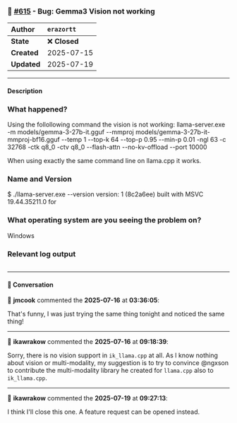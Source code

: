 ### 🐛 [#615](https://github.com/ikawrakow/ik_llama.cpp/issues/615) - Bug: Gemma3 Vision not working

| **Author** | `erazortt` |
| :--- | :--- |
| **State** | ❌ **Closed** |
| **Created** | 2025-07-15 |
| **Updated** | 2025-07-19 |

---

#### Description

### What happened?

Using the follollowing command the vision is not working:
llama-server.exe -m models/gemma-3-27b-it.gguf --mmproj models/gemma-3-27b-it-mmproj-bf16.gguf --temp 1 --top-k 64 --top-p 0.95 --min-p 0.01 -ngl 63 -c 32768 -ctk q8_0 -ctv q8_0 --flash-attn --no-kv-offload --port 10000

When using exactly the same command line on llama.cpp it works.

### Name and Version

$ ./llama-server.exe --version
version: 1 (8c2a6ee)
built with MSVC 19.44.35211.0 for


### What operating system are you seeing the problem on?

Windows

### Relevant log output

```shell

```

---

#### 💬 Conversation

👤 **jmcook** commented the **2025-07-16** at **03:36:05**:<br>

That's funny, I was just trying the same thing tonight and noticed the same thing!

---

👤 **ikawrakow** commented the **2025-07-16** at **09:18:39**:<br>

Sorry, there is no vision support in `ik_llama.cpp` at all. As I know nothing about vision or multi-modality, my suggestion is to try to convince @ngxson to contribute the multi-modality library he created for `llama.cpp` also to `ik_llama.cpp`.

---

👤 **ikawrakow** commented the **2025-07-19** at **09:27:13**:<br>

I think I'll close this one. A feature request can be opened instead.